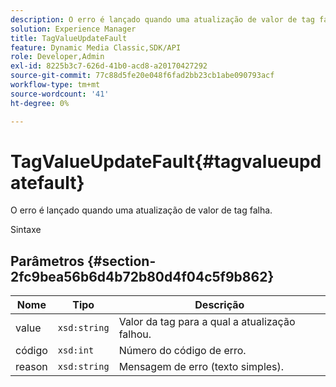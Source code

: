 ```yaml
---
description: O erro é lançado quando uma atualização de valor de tag falha.
solution: Experience Manager
title: TagValueUpdateFault
feature: Dynamic Media Classic,SDK/API
role: Developer,Admin
exl-id: 8225b3c7-626d-41b0-acd8-a20170427292
source-git-commit: 77c88d5fe20e048f6fad2bb23cb1abe090793acf
workflow-type: tm+mt
source-wordcount: '41'
ht-degree: 0%

---
```


# TagValueUpdateFault{#tagvalueupdatefault}

O erro é lançado quando uma atualização de valor de tag falha.

Sintaxe

## Parâmetros {#section-2fc9bea56b6d4b72b80d4f04c5f9b862}

| Nome | Tipo | Descrição |
|---|---|---|
| value | `xsd:string` | Valor da tag para a qual a atualização falhou. |
| código | `xsd:int` | Número do código de erro. |
| reason | `xsd:string` | Mensagem de erro (texto simples). |
